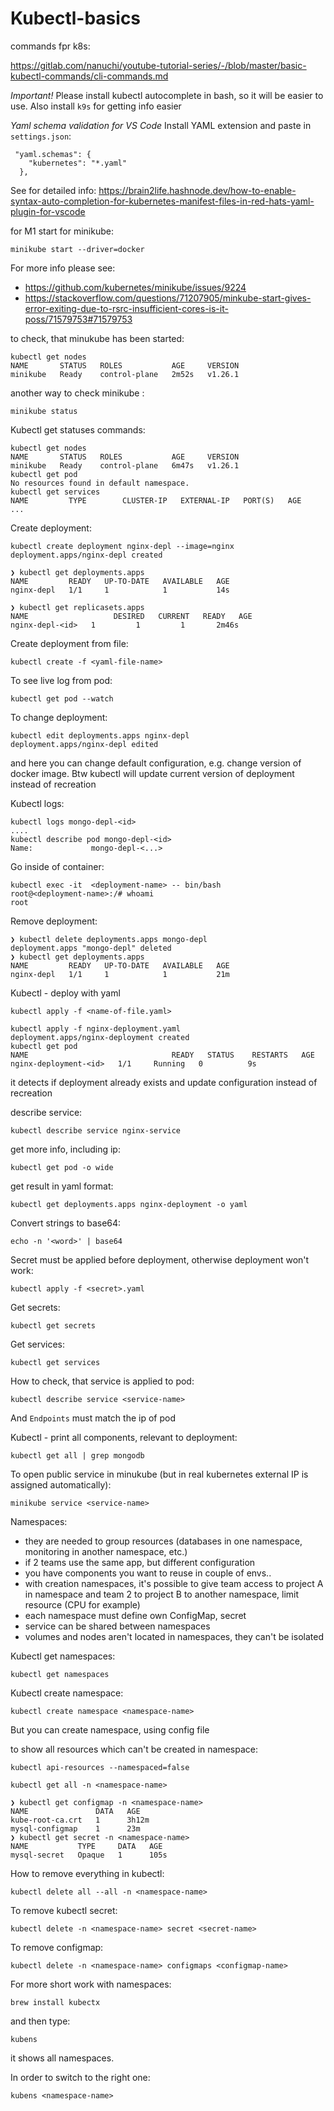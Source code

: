 # Kubectl-basics

commands fpr k8s:

https://gitlab.com/nanuchi/youtube-tutorial-series/-/blob/master/basic-kubectl-commands/cli-commands.md

*Important!* Please install kubectl autocomplete in bash, so it will be easier to use. Also install `k9s` for getting info easier

*Yaml schema validation for VS Code* Install YAML extension and paste in `settings.json`:

```
 "yaml.schemas": {
    "kubernetes": "*.yaml"
  },
```

See for detailed info: https://brain2life.hashnode.dev/how-to-enable-syntax-auto-completion-for-kubernetes-manifest-files-in-red-hats-yaml-plugin-for-vscode


for M1 start for minikube:

```
minikube start --driver=docker
```

For more info please see:

- https://github.com/kubernetes/minikube/issues/9224
- https://stackoverflow.com/questions/71207905/minkube-start-gives-error-exiting-due-to-rsrc-insufficient-cores-is-it-poss/71579753#71579753

to check, that minukube has been started:

```
kubectl get nodes
NAME       STATUS   ROLES           AGE     VERSION
minikube   Ready    control-plane   2m52s   v1.26.1
```

another way to check minikube :

```
minikube status
```

Kubectl get statuses commands:

```
kubectl get nodes
NAME       STATUS   ROLES           AGE     VERSION
minikube   Ready    control-plane   6m47s   v1.26.1
kubectl get pod
No resources found in default namespace.
kubectl get services
NAME         TYPE        CLUSTER-IP   EXTERNAL-IP   PORT(S)   AGE
...
```

Create deployment:

```
kubectl create deployment nginx-depl --image=nginx
deployment.apps/nginx-depl created

❯ kubectl get deployments.apps
NAME         READY   UP-TO-DATE   AVAILABLE   AGE
nginx-depl   1/1     1            1           14s

❯ kubectl get replicasets.apps
NAME                   DESIRED   CURRENT   READY   AGE
nginx-depl-<id>   1         1         1       2m46s
```

Create deployment from file:

```
kubectl create -f <yaml-file-name>
```



To see live log from pod:

```
kubectl get pod --watch
```

To change deployment:

```
kubectl edit deployments.apps nginx-depl
deployment.apps/nginx-depl edited
```
and here you can change default configuration, e.g. change version of docker image. Btw kubectl will update current version of deployment instead of recreation

Kubectl logs:

```
kubectl logs mongo-depl-<id>
....
kubectl describe pod mongo-depl-<id>
Name:             mongo-depl-<...>
```

Go inside of container:
```
kubectl exec -it  <deployment-name> -- bin/bash
root@<deployment-name>:/# whoami
root
```

Remove deployment:

```
❯ kubectl delete deployments.apps mongo-depl
deployment.apps "mongo-depl" deleted
❯ kubectl get deployments.apps
NAME         READY   UP-TO-DATE   AVAILABLE   AGE
nginx-depl   1/1     1            1           21m
```

Kubectl - deploy with yaml

```
kubectl apply -f <name-of-file.yaml>

kubectl apply -f nginx-deployment.yaml
deployment.apps/nginx-deployment created
kubectl get pod
NAME                                READY   STATUS    RESTARTS   AGE
nginx-deployment-<id>   1/1     Running   0          9s
```

it detects if deployment already exists and update configuration instead of recreation

describe service:

```
kubectl describe service nginx-service
```

get more info, including ip:

```
kubectl get pod -o wide
```

get result in yaml format:
```
kubectl get deployments.apps nginx-deployment -o yaml
```

Convert strings to base64:

```
echo -n '<word>' | base64
```

Secret must be applied before deployment, otherwise deployment won't work:

```
kubectl apply -f <secret>.yaml
```

Get secrets:

```
kubectl get secrets
```

Get services:

```
kubectl get services
```

How to check, that service is applied to pod:

```
kubectl describe service <service-name>
```

And `Endpoints` must match the ip of pod

Kubectl - print all components, relevant to deployment:

```
kubectl get all | grep mongodb
```

To open public service in minukube (but in real kubernetes external IP is assigned automatically):

```
minikube service <service-name>
```

Namespaces:

- they are needed to group resources (databases in one namespace, monitoring in another namespace, etc.)
- if 2 teams use the same app, but different configuration
- you have components you want to reuse in couple of envs..
- with creation namespaces, it's possible to give team access to project A in namespace and team 2 to project B to another namespace, limit resource (CPU for example)
- each namespace must define own ConfigMap, secret
- service can be shared between namespaces
- volumes and nodes aren't located in namespaces, they can't be isolated

Kubectl get namespaces:

```
kubectl get namespaces
```

Kubectl create namespace:

```
kubectl create namespace <namespace-name>
```

But you can create namespace, using config file

to show all resources which can't be created in namespace:

```
kubectl api-resources --namespaced=false
```

```
kubectl get all -n <namespace-name>
```


```
❯ kubectl get configmap -n <namespace-name>
NAME               DATA   AGE
kube-root-ca.crt   1      3h12m
mysql-configmap    1      23m
❯ kubectl get secret -n <namespace-name>
NAME           TYPE     DATA   AGE
mysql-secret   Opaque   1      105s
```

How to remove everything in kubectl:

```
kubectl delete all --all -n <namespace-name>
```

To remove kubectl secret:

```
kubectl delete -n <namespace-name> secret <secret-name>
```

To remove configmap:

```
kubectl delete -n <namespace-name> configmaps <configmap-name>
```

For more short work with namespaces:

```
brew install kubectx
```

and then type:

```
kubens
```

it shows all namespaces.

In order to switch to the right one:

```
kubens <namespace-name>
```